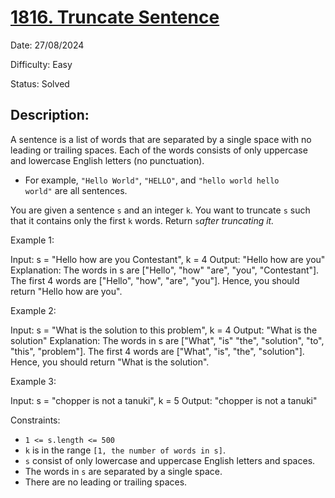 # [1816\. Truncate Sentence](https://leetcode.com/problems/truncate-sentence/)

Date: 27/08/2024

Difficulty: Easy

Status: Solved

## Description:

A sentence is a list of words that are separated by a single space with no leading or trailing spaces. Each of the words consists of only uppercase and lowercase English letters (no punctuation).

-   For example, `"Hello World"`, `"HELLO"`, and `"hello world hello world"` are all sentences.

You are given a sentence `s`​​​​​​ and an integer `k`​​​​​​. You want to truncate `s`​​​​​​ such that it contains only the first `k`​​​​​​ words. Return `s`​​​​*​​ after truncating it.*

Example 1:

Input: s = "Hello how are you Contestant", k = 4
Output: "Hello how are you"
Explanation:
The words in s are ["Hello", "how" "are", "you", "Contestant"].
The first 4 words are ["Hello", "how", "are", "you"].
Hence, you should return "Hello how are you".

Example 2:

Input: s = "What is the solution to this problem", k = 4
Output: "What is the solution"
Explanation:
The words in s are ["What", "is" "the", "solution", "to", "this", "problem"].
The first 4 words are ["What", "is", "the", "solution"].
Hence, you should return "What is the solution".

Example 3:

Input: s = "chopper is not a tanuki", k = 5
Output: "chopper is not a tanuki"

Constraints:

-   `1 <= s.length <= 500`
-   `k` is in the range `[1, the number of words in s]`.
-   `s` consist of only lowercase and uppercase English letters and spaces.
-   The words in `s` are separated by a single space.
-   There are no leading or trailing spaces.